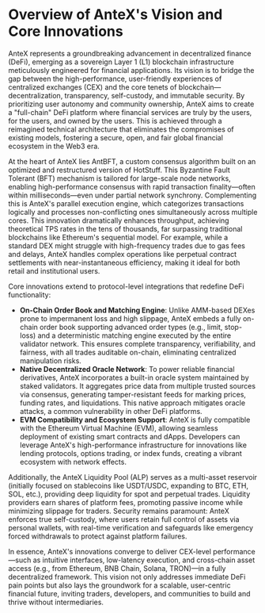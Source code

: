 # Overview of AnteX's Vision and Core Innovations

AnteX represents a groundbreaking advancement in decentralized finance (DeFi), emerging as a sovereign Layer 1 (L1) blockchain infrastructure meticulously engineered for financial applications. Its vision is to bridge the gap between the high-performance, user-friendly experiences of centralized exchanges (CEX) and the core tenets of blockchain—decentralization, transparency, self-custody, and immutable security. By prioritizing user autonomy and community ownership, AnteX aims to create a "full-chain" DeFi platform where financial services are truly by the users, for the users, and owned by the users. This is achieved through a reimagined technical architecture that eliminates the compromises of existing models, fostering a secure, open, and fair global financial ecosystem in the Web3 era.

At the heart of AnteX lies AntBFT, a custom consensus algorithm built on an optimized and restructured version of HotStuff. This Byzantine Fault Tolerant (BFT) mechanism is tailored for large-scale node networks, enabling high-performance consensus with rapid transaction finality—often within milliseconds—even under partial network synchrony. Complementing this is AnteX's parallel execution engine, which categorizes transactions logically and processes non-conflicting ones simultaneously across multiple cores. This innovation dramatically enhances throughput, achieving theoretical TPS rates in the tens of thousands, far surpassing traditional blockchains like Ethereum's sequential model. For example, while a standard DEX might struggle with high-frequency trades due to gas fees and delays, AnteX handles complex operations like perpetual contract settlements with near-instantaneous efficiency, making it ideal for both retail and institutional users.

Core innovations extend to protocol-level integrations that redefine DeFi functionality:

* **On-Chain Order Book and Matching Engine**: Unlike AMM-based DEXes prone to impermanent loss and high slippage, AnteX embeds a fully on-chain order book supporting advanced order types (e.g., limit, stop-loss) and a deterministic matching engine executed by the entire validator network. This ensures complete transparency, verifiability, and fairness, with all trades auditable on-chain, eliminating centralized manipulation risks.
* **Native Decentralized Oracle Network**: To power reliable financial derivatives, AnteX incorporates a built-in oracle system maintained by staked validators. It aggregates price data from multiple trusted sources via consensus, generating tamper-resistant feeds for marking prices, funding rates, and liquidations. This native approach mitigates oracle attacks, a common vulnerability in other DeFi platforms.
* **EVM Compatibility and Ecosystem Support**: AnteX is fully compatible with the Ethereum Virtual Machine (EVM), allowing seamless deployment of existing smart contracts and dApps. Developers can leverage AnteX's high-performance infrastructure for innovations like lending protocols, options trading, or index funds, creating a vibrant ecosystem with network effects.

Additionally, the AnteX Liquidity Pool (ALP) serves as a multi-asset reservoir (initially focused on stablecoins like USDT/USDC, expanding to BTC, ETH, SOL, etc.), providing deep liquidity for spot and perpetual trades. Liquidity providers earn shares of platform fees, promoting passive income while minimizing slippage for traders. Security remains paramount: AnteX enforces true self-custody, where users retain full control of assets via personal wallets, with real-time verification and safeguards like emergency forced withdrawals to protect against platform failures.

In essence, AnteX's innovations converge to deliver CEX-level performance—such as intuitive interfaces, low-latency execution, and cross-chain asset access (e.g., from Ethereum, BNB Chain, Solana, TRON)—in a fully decentralized framework. This vision not only addresses immediate DeFi pain points but also lays the groundwork for a scalable, user-centric financial future, inviting traders, developers, and communities to build and thrive without intermediaries.
